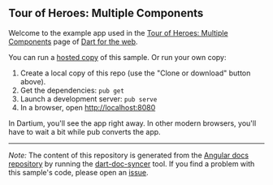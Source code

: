 ## Tour of Heroes: Multiple Components

Welcome to the example app used in the
[Tour of Heroes: Multiple Components](https://webdev.dartlang.org/angular/tutorial/toh-pt3) page
of [Dart for the web](https://webdev.dartlang.org).

You can run a [hosted copy](https://webdev.dartlang.org/examples/toh-3) of this
sample. Or run your own copy:

1. Create a local copy of this repo (use the "Clone or download" button above).
2. Get the dependencies: `pub get`
3. Launch a development server: `pub serve`
4. In a browser, open [http://localhost:8080](http://localhost:8080)

In Dartium, you'll see the app right away. In other modern browsers,
you'll have to wait a bit while pub converts the app.

---

*Note:* The content of this repository is generated from the
[Angular docs repository][docs repo] by running the
[dart-doc-syncer](//github.com/dart-lang/dart-doc-syncer) tool.
If you find a problem with this sample's code, please open an [issue][].

[docs repo]: //github.com/dart-lang/site-webdev/tree/master/examples/ng/doc/toh-3
[issue]: //github.com/dart-lang/site-webdev/issues/new?title=examples/ng/doc/toh-3
